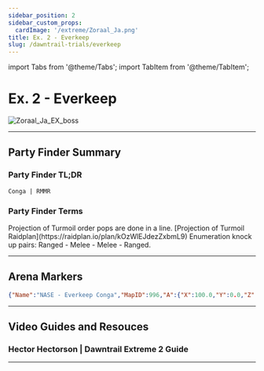```yaml
---
sidebar_position: 2
sidebar_custom_props:
  cardImage: '/extreme/Zoraal_Ja.png'
title: Ex. 2 - Everkeep
slug: /dawntrail-trials/everkeep
---
```


import Tabs from '@theme/Tabs';
import TabItem from '@theme/TabItem';

# Ex. 2 - Everkeep
![Zoraal_Ja_EX_boss](/extreme/Zoraal_Ja.png)

***

## Party Finder Summary

### Party Finder TL;DR

```
Conga | RMMR
```

### Party Finder Terms

<Tabs>
  <TabItem value="Conga" label="Conga" default>
    Projection of Turmoil order pops are done in a line. [Projection of Turmoil Raidplan](https://raidplan.io/plan/kOzWlEJdezZxbmL9)
  </TabItem>
  <TabItem value="Braindead B2" label="Braindead B2">
    Enumeration knock up pairs: Ranged - Melee - Melee - Ranged. 
  </TabItem>
</Tabs>

***

## Arena Markers

```json
{"Name":"NASE - Everkeep Conga","MapID":996,"A":{"X":100.0,"Y":0.0,"Z":87.5,"ID":0,"Active":true},"B":{"X":100.0,"Y":0.0,"Z":102.5,"ID":1,"Active":true},"C":{"X":94.5,"Y":0.0,"Z":77.8,"ID":2,"Active":true},"D":{"X":100.0,"Y":0.0,"Z":117.5,"ID":3,"Active":true},"One":{"X":100.0,"Y":0.0,"Z":95.0,"ID":4,"Active":true},"Two":{"X":100.0,"Y":0.0,"Z":110.0,"ID":5,"Active":true},"Three":{"X":105.5,"Y":0.0,"Z":77.8,"ID":6,"Active":true},"Four":{"X":100.0,"Y":0.0,"Z":125.0,"ID":7,"Active":true}}
```

***

## Video Guides and Resouces

### Hector Hectorson | Dawntrail Extreme 2 Guide

<YouTube youTubeId="Du3QNaUkIt0" />

***
